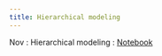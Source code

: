 ```yaml
---
title: Hierarchical modeling
---
```


Nov
: Hierarchical modeling
  : [Notebook](https://github.com/nipunbatra/pml2022/blob/main/notebooks/hierarchical_bayesian_modeling.ipynb)